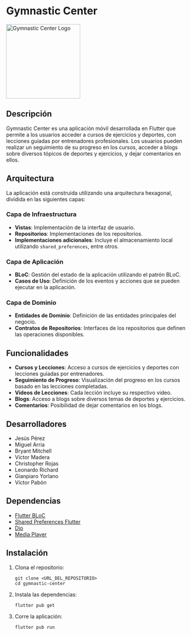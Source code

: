 # Gymnastic Center

<img src="https://i.ibb.co/LtykcLz/gymnastic-logo-removebg-preview.png" alt="Gymnastic Center Logo" width="200"/>

## Descripción

Gymnastic Center es una aplicación móvil desarrollada en Flutter que permite a los usuarios acceder a cursos de ejercicios y deportes, con lecciones guiadas por entrenadores profesionales. Los usuarios pueden realizar un seguimiento de su progreso en los cursos, acceder a blogs sobre diversos tópicos de deportes y ejercicios, y dejar comentarios en ellos.

## Arquitectura

La aplicación está construida utilizando una arquitectura hexagonal, dividida en las siguientes capas:

### Capa de Infraestructura

- **Vistas**: Implementación de la interfaz de usuario.
- **Repositorios**: Implementaciones de los repositorios.
- **Implementaciones adicionales**: Incluye el almacenamiento local utilizando `shared_preferences`, entre otros.

### Capa de Aplicación

- **BLoC**: Gestión del estado de la aplicación utilizando el patrón BLoC.
- **Casos de Uso**: Definición de los eventos y acciones que se pueden ejecutar en la aplicación.

### Capa de Dominio

- **Entidades de Dominio**: Definición de las entidades principales del negocio.
- **Contratos de Repositorios**: Interfaces de los repositorios que definen las operaciones disponibles.

## Funcionalidades

- **Cursos y Lecciones**: Acceso a cursos de ejercicios y deportes con lecciones guiadas por entrenadores.
- **Seguimiento de Progreso**: Visualización del progreso en los cursos basado en las lecciones completadas.
- **Videos de Lecciones**: Cada lección incluye su respectivo video.
- **Blogs**: Acceso a blogs sobre diversos temas de deportes y ejercicios.
- **Comentarios**: Posibilidad de dejar comentarios en los blogs.

## Desarrolladores

- Jesús Pérez
- Miguel Arria
- Bryant Mitchell
- Víctor Madera
- Christopher Rojas
- Leonardo Richard
- Gianpiaro Yorlano
- Víctor Pabón

## Dependencias

- [Flutter BLoC](https://pub.dev/packages/flutter_bloc)
- [Shared Preferences Flutter](https://pub.dev/packages/shared_preferences)
- [Dio](https://pub.dev/packages/dio)
- [Media Player](https://pub.dev/packages/video_player) 

## Instalación

1. Clona el repositorio:
   ```
   git clone <URL_DEL_REPOSITORIO>
   cd gymnastic-center
   ```
2. Instala las dependencias:
    ```
    flutter pub get
   ```
4. Corre la aplicación:
    ```
    flutter pub run
   ```
